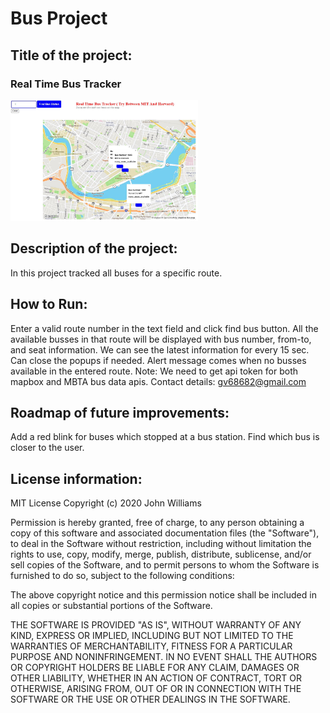 # Bus Project


## Title of the project:  
### Real Time Bus Tracker
<img src= "busmap.jpg" width='300'/>

## Description of the project:
In this project tracked all buses for a specific route.
## How to Run: 
Enter a valid route number in the text field and click find bus button. All the available busses in that route will be displayed with bus number, from-to, and seat information. We can see the latest information for every 15 sec. Can close the popups if needed. Alert message comes when no busses available in the entered route.
Note: We need to get api token for both mapbox and MBTA bus data apis.
Contact details: gv68682@gmail.com
## Roadmap of future improvements:
Add a red blink for buses which stopped at a bus station. Find which bus is closer to the user.
## License information: 
MIT License
Copyright (c) 2020 John Williams

Permission is hereby granted, free of charge, to any person obtaining a copy
of this software and associated documentation files (the "Software"), to deal
in the Software without restriction, including without limitation the rights
to use, copy, modify, merge, publish, distribute, sublicense, and/or sell
copies of the Software, and to permit persons to whom the Software is
furnished to do so, subject to the following conditions:

The above copyright notice and this permission notice shall be included in all
copies or substantial portions of the Software.

THE SOFTWARE IS PROVIDED "AS IS", WITHOUT WARRANTY OF ANY KIND, EXPRESS OR
IMPLIED, INCLUDING BUT NOT LIMITED TO THE WARRANTIES OF MERCHANTABILITY,
FITNESS FOR A PARTICULAR PURPOSE AND NONINFRINGEMENT. IN NO EVENT SHALL THE
AUTHORS OR COPYRIGHT HOLDERS BE LIABLE FOR ANY CLAIM, DAMAGES OR OTHER
LIABILITY, WHETHER IN AN ACTION OF CONTRACT, TORT OR OTHERWISE, ARISING FROM,
OUT OF OR IN CONNECTION WITH THE SOFTWARE OR THE USE OR OTHER DEALINGS IN THE
SOFTWARE.
